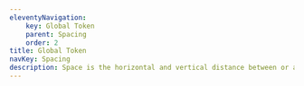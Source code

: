 ```yaml
---
eleventyNavigation:
    key: Global Token
    parent: Spacing
    order: 2
title: Global Token
navKey: Spacing
description: Space is the horizontal and vertical distance between or around different design elements.
---
```

